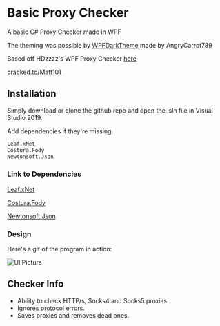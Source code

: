 # Basic Proxy Checker

A basic C# Proxy Checker made in WPF

The theming was possible by [WPFDarkTheme](https://github.com/AngryCarrot789/WPFDarkTheme) made by AngryCarrot789

Based off HDzzzz's WPF Proxy Checker [here](https://github.com/HDzzzz/ProxyCheckerWPF)

[cracked.to/Matt101](cracked.to/Matt101)

## Installation

Simply download or clone the github repo and open the .sln file in Visual Studio 2019.

Add dependencies if they're missing
```bash
Leaf.xNet
Costura.Fody
Newtonsoft.Json
```

### Link to Dependencies
[Leaf.xNet](https://github.com/csharp-leaf/Leaf.xNet)

[Costura.Fody](https://github.com/Fody/Costura)

[Newtonsoft.Json](https://github.com/JamesNK/Newtonsoft.Json)


### Design
Here's a gif of the program in action:

![UI Picture](https://i.imgur.com/u9ArUZd.gif)

## Checker Info
- Ability to check HTTP/s, Socks4 and Socks5 proxies.
- Ignores protocol errors.
- Saves proxies and removes dead ones.
